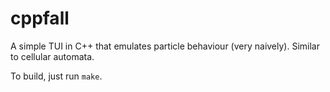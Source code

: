 # cppfall

A simple TUI in C++ that emulates particle behaviour (very naively). Similar to cellular automata.

To build, just run `make`.
